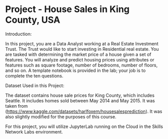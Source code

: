 # Project - House Sales in King County, USA

Introduction: 

In this project, you are a Data Analyst working at a Real Estate Investment Trust. The Trust would like to start investing in Residential real estate. You are tasked with determining the market price of a house given a set of features. You will analyze and predict housing prices using attributes or features such as square footage, number of bedrooms, number of floors, and so on. A template notebook is provided in the lab; your job is to complete the ten questions. 

Dataset Used in this Project:

The dataset contains house sale prices for King County, which includes Seattle. It includes homes sold between May 2014 and May 2015. It was taken from (https://www.kaggle.com/datasets/harlfoxem/housesalesprediction). It was also slightly modified for the purposes of this course. 

For this project, you will utilize JupyterLab running on the Cloud in the Skills Network Labs environment. 

